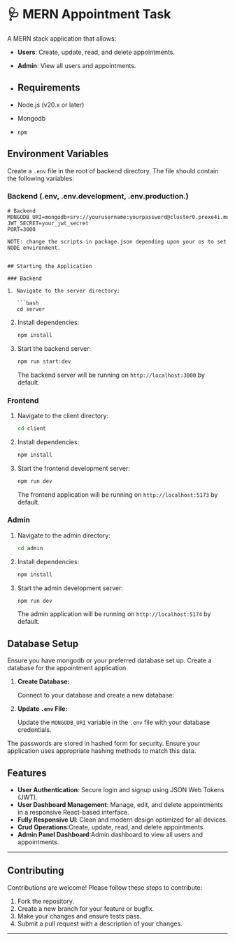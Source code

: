 # 🩺 MERN Appointment Task

A MERN stack application that allows:
- **Users**: Create, update, read, and delete appointments.
- **Admin**: View all users and appointments.
  
- ## Requirements

- Node.js (v20.x or later)
- Mongodb
- `npm`

## Environment Variables

Create a `.env` file in the root of backend directory. The file should contain the following variables:

### Backend (.env, .env.development, .env.production.)

```env
# Backend
MONGODB_URI=mongodb+srv://yourusername:yourpassword@cluster0.prexe4i.mongodb.net
JWT_SECRET=your_jwt_secret
PORT=3000

NOTE: change the scripts in package.json depending upon your os to set NODE environment.


## Starting the Application

### Backend

1. Navigate to the server directory:

   ```bash
   cd server
   ```

2. Install dependencies:

   ```bash
   npm install
   ```

3. Start the backend server:

   ```bash
   npm run start:dev
   ```

   The backend server will be running on `http://localhost:3000` by default.

### Frontend

1. Navigate to the client directory:

   ```bash
   cd client
   ```

2. Install dependencies:

   ```bash
   npm install
   ```

3. Start the frontend development server:

   ```bash
   npm run dev
   ```

   The frontend application will be running on `http://localhost:5173` by default.


### Admin

1. Navigate to the admin directory:

   ```bash
   cd admin
   ```

2. Install dependencies:

   ```bash
   npm install
   ```

3. Start the admin development server:

   ```bash
   npm run dev
   ```

   The admin application will be running on `http://localhost:5174` by default.


## Database Setup

Ensure you have mongodb or your preferred database set up. Create a database for the appointment application.

1. **Create Database:**

   Connect to your database and create a new database:

2. **Update `.env` File:**

   Update the `MONGODB_URI` variable in the `.env` file with your database credentials.

The passwords are stored in hashed form for security. Ensure your application uses appropriate hashing methods to match this data.

## Features

- **User Authentication**: Secure login and signup using JSON Web Tokens (JWT).
- **User Dashboard Management**: Manage, edit, and delete appointments in a responsive React-based interface.
- **Fully Responsive UI**: Clean and modern design optimized for all devices.
- **Crud Operations**:Create, update, read, and delete appointments.
- **Admin Panel Dashboard**:Admin dashboard to view all users and appointments.

---

## Contributing

Contributions are welcome! Please follow these steps to contribute:

1. Fork the repository.
2. Create a new branch for your feature or bugfix.
3. Make your changes and ensure tests pass.
4. Submit a pull request with a description of your changes.
---
